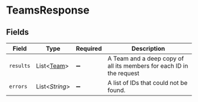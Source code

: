 # TeamsResponse


## Fields

| Field                                                                | Type                                                                 | Required                                                             | Description                                                          |
| -------------------------------------------------------------------- | -------------------------------------------------------------------- | -------------------------------------------------------------------- | -------------------------------------------------------------------- |
| `results`                                                            | List\<[Team](../../models/components/Team.md)>                       | :heavy_minus_sign:                                                   | A Team and a deep copy of all its members for each ID in the request |
| `errors`                                                             | List\<*String*>                                                      | :heavy_minus_sign:                                                   | A list of IDs that could not be found.                               |